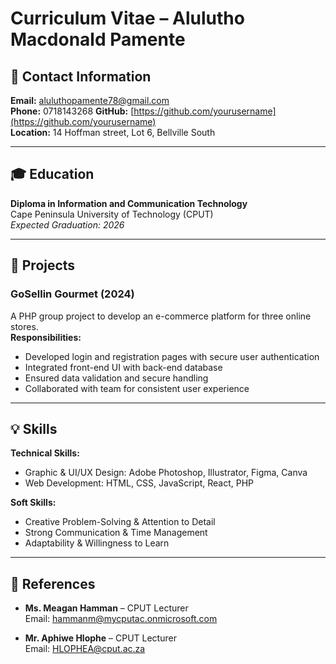 # Curriculum Vitae – Alulutho Macdonald Pamente

## 📍 Contact Information
**Email:** aluluthopamente78@gmail.com  
**Phone:** 0718143268 
**GitHub:** [https://github.com/yourusername](https://github.com/yourusername)  
**Location:** 14 Hoffman street, Lot 6, Bellville South

---

## 🎓 Education
**Diploma in Information and Communication Technology**  
Cape Peninsula University of Technology (CPUT)  
_Expected Graduation: 2026_

---

## 💼 Projects

### GoSellin Gourmet (2024)
A PHP group project to develop an e-commerce platform for three online stores.  
**Responsibilities:**
- Developed login and registration pages with secure user authentication  
- Integrated front-end UI with back-end database  
- Ensured data validation and secure handling  
- Collaborated with team for consistent user experience

---

## 💡 Skills

**Technical Skills:**
- Graphic & UI/UX Design: Adobe Photoshop, Illustrator, Figma, Canva  
- Web Development: HTML, CSS, JavaScript, React, PHP  

**Soft Skills:**
- Creative Problem-Solving & Attention to Detail  
- Strong Communication & Time Management  
- Adaptability & Willingness to Learn  

---

## 🧾 References

- **Ms. Meagan Hamman** – CPUT Lecturer  
  Email: hammanm@mycputac.onmicrosoft.com

- **Mr. Aphiwe Hlophe** – CPUT Lecturer  
  Email: HLOPHEA@cput.ac.za
